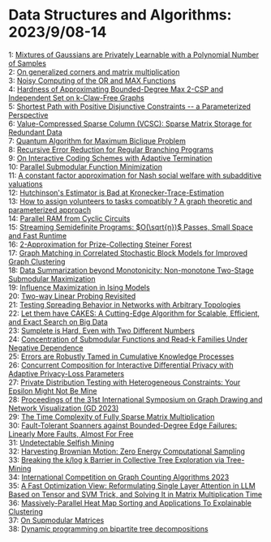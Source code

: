 # Data Structures and Algorithms: 2023/9/08-14  
1: [Mixtures of Gaussians are Privately Learnable with a Polynomial Number  of Samples](https://doi.org/10.48550/arXiv.2309.03847)  
2: [On generalized corners and matrix multiplication](https://doi.org/10.48550/arXiv.2309.03878)  
3: [Noisy Computing of the $\mathsf{OR}$ and $\mathsf{MAX}$ Functions](https://doi.org/10.48550/arXiv.2309.03986)  
4: [Hardness of Approximating Bounded-Degree Max 2-CSP and Independent Set  on k-Claw-Free Graphs](https://doi.org/10.48550/arXiv.2309.04099)  
5: [Shortest Path with Positive Disjunctive Constraints -- a Parameterized  Perspective](https://doi.org/10.48550/arXiv.2309.04346)  
6: [Value-Compressed Sparse Column (VCSC): Sparse Matrix Storage for  Redundant Data](https://doi.org/10.48550/arXiv.2309.04355)  
7: [Quantum Algorithm for Maximum Biclique Problem](https://doi.org/10.48550/arXiv.2309.04503)  
8: [Recursive Error Reduction for Regular Branching Programs](https://doi.org/10.48550/arXiv.2309.04551)  
9: [On Interactive Coding Schemes with Adaptive Termination](https://doi.org/10.48550/arXiv.2309.04586)  
10: [Parallel Submodular Function Minimization](https://doi.org/10.48550/arXiv.2309.04643)  
11: [A constant factor approximation for Nash social welfare with subadditive  valuations](https://doi.org/10.48550/arXiv.2309.04656)  
12: [Hutchinson's Estimator is Bad at Kronecker-Trace-Estimation](https://doi.org/10.48550/arXiv.2309.04952)  
13: [How to assign volunteers to tasks compatibly ? A graph theoretic and  parameterized approach](https://doi.org/10.48550/arXiv.2309.04995)  
14: [Parallel RAM from Cyclic Circuits](https://doi.org/10.48550/arXiv.2309.05133)  
15: [Streaming Semidefinite Programs: $O(\sqrt{n})$ Passes, Small Space and  Fast Runtime](https://doi.org/10.48550/arXiv.2309.05135)  
16: [2-Approximation for Prize-Collecting Steiner Forest](https://doi.org/10.48550/arXiv.2309.05172)  
17: [Graph Matching in Correlated Stochastic Block Models for Improved Graph  Clustering](https://doi.org/10.48550/arXiv.2309.05182)  
18: [Data Summarization beyond Monotonicity: Non-monotone Two-Stage  Submodular Maximization](https://doi.org/10.48550/arXiv.2309.05183)  
19: [Influence Maximization in Ising Models](https://doi.org/10.48550/arXiv.2309.05206)  
20: [Two-way Linear Probing Revisited](https://doi.org/10.48550/arXiv.2309.05308)  
21: [Testing Spreading Behavior in Networks with Arbitrary Topologies](https://doi.org/10.48550/arXiv.2309.05442)  
22: [Let them have CAKES: A Cutting-Edge Algorithm for Scalable, Efficient,  and Exact Search on Big Data](https://doi.org/10.48550/arXiv.2309.05491)  
23: [Sumplete is Hard, Even with Two Different Numbers](https://doi.org/10.48550/arXiv.2309.07161)  
24: [Concentration of Submodular Functions and Read-k Families Under Negative  Dependence](https://doi.org/10.48550/arXiv.2309.05554)  
25: [Errors are Robustly Tamed in Cumulative Knowledge Processes](https://doi.org/10.48550/arXiv.2309.05638)  
26: [Concurrent Composition for Interactive Differential Privacy with  Adaptive Privacy-Loss Parameters](https://doi.org/10.48550/arXiv.2309.05901)  
27: [Private Distribution Testing with Heterogeneous Constraints: Your  Epsilon Might Not Be Mine](https://doi.org/10.48550/arXiv.2309.06068)  
28: [Proceedings of the 31st International Symposium on Graph Drawing and  Network Visualization (GD 2023)](https://doi.org/10.48550/arXiv.2309.07166)  
29: [The Time Complexity of Fully Sparse Matrix Multiplication](https://doi.org/10.48550/arXiv.2309.06317)  
30: [Fault-Tolerant Spanners against Bounded-Degree Edge Failures: Linearly  More Faults, Almost For Free](https://doi.org/10.48550/arXiv.2309.06696)  
31: [Undetectable Selfish Mining](https://doi.org/10.48550/arXiv.2309.06847)  
32: [Harvesting Brownian Motion: Zero Energy Computational Sampling](https://doi.org/10.48550/arXiv.2309.06957)  
33: [Breaking the k/log k Barrier in Collective Tree Exploration via  Tree-Mining](https://doi.org/10.48550/arXiv.2309.07011)  
34: [International Competition on Graph Counting Algorithms 2023](https://doi.org/10.48550/arXiv.2309.07381)  
35: [A Fast Optimization View: Reformulating Single Layer Attention in LLM  Based on Tensor and SVM Trick, and Solving It in Matrix Multiplication Time](https://doi.org/10.48550/arXiv.2309.07418)  
36: [Massively-Parallel Heat Map Sorting and Applications To Explainable  Clustering](https://doi.org/10.48550/arXiv.2309.07486)  
37: [On Supmodular Matrices](https://doi.org/10.48550/arXiv.2309.07700)  
38: [Dynamic programming on bipartite tree decompositions](https://doi.org/10.48550/arXiv.2309.07754)  